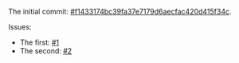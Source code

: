 The initial commit: [#f1433174bc39fa37e7179d6aecfac420d415f34c](https://github.com/kikuomax/link-commit-hash/commit/f1433174bc39fa37e7179d6aecfac420d415f34c).

Issues:
- The first: [#1](https://github.com/kikuomax/link-commit-hash/issues/1)
- The second: [#2](https://github.com/kikuomax/link-commit-hash/issues/2)